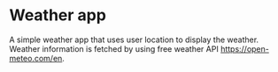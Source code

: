 # Weather app 

A simple weather app that uses user location to display the weather. </br>
Weather information is fetched by using free weather API https://open-meteo.com/en.

